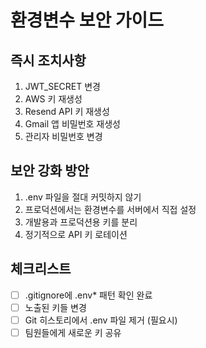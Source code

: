 # 환경변수 보안 가이드

## 즉시 조치사항
1. JWT_SECRET 변경
2. AWS 키 재생성
3. Resend API 키 재생성 
4. Gmail 앱 비밀번호 재생성
5. 관리자 비밀번호 변경

## 보안 강화 방안
1. .env 파일을 절대 커밋하지 않기
2. 프로덕션에서는 환경변수를 서버에서 직접 설정
3. 개발용과 프로덕션용 키를 분리
4. 정기적으로 API 키 로테이션

## 체크리스트
- [ ] .gitignore에 .env* 패턴 확인 완료
- [ ] 노출된 키들 변경
- [ ] Git 히스토리에서 .env 파일 제거 (필요시)
- [ ] 팀원들에게 새로운 키 공유
